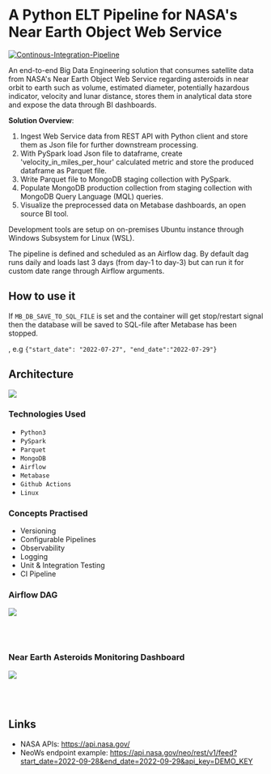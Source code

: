 # A Python ELT Pipeline for NASA's Near Earth Object Web Service
[![Continous-Integration-Pipeline](https://github.com/konskar/Nasa-Neo-Service-ETL-DAG/actions/workflows/github-actions.yml/badge.svg?branch=main&event=push)](https://github.com/konskar/Nasa-Neo-Service-ETL-DAG/actions/workflows/github-actions.yml)

An end-to-end Big Data Engineering solution that consumes satellite data from NASA's Near Earth Object Web Service regarding asteroids in near orbit to earth such as volume, estimated diameter, potentially hazardous indicator, velocity and lunar distance, stores them in analytical data store and expose the data through BI dashboards.

**Solution Overview**:
1. Ingest Web Service data from REST API with Python client and store them as Json file for further downstream processing.
2. With PySpark load Json file to dataframe, create 'velocity_in_miles_per_hour' calculated metric and store the produced dataframe as Parquet file.
3. Write Parquet file to MongoDB staging collection with PySpark.
4. Populate MongoDB production collection from staging collection with MongoDB Query Language (MQL) queries.
5. Visualize the preprocessed data on Metabase dashboards, an open source BI tool.

Development tools are setup on on-premises Ubuntu instance through Windows Subsystem for Linux (WSL).

The pipeline is defined and scheduled as an Airflow dag. By default dag runs daily and loads last 3 days (from day-1 to day-3) but can run it for custom date range  through Airflow arguments.

## How to use it

If `MB_DB_SAVE_TO_SQL_FILE` is set and the container will get stop/restart signal then the database will be saved 
to SQL-file after Metabase has been stopped.

, e.g `{"start_date": "2022-07-27", "end_date":"2022-07-29"}`

## Architecture

<kbd>
  <img src="https://user-images.githubusercontent.com/12799365/193200674-a634d19a-cc83-4889-954d-6ed3cd56099b.png" />
</kbd>

### Technologies Used
- `Python3`
- `PySpark`
- `Parquet`
- `MongoDB`
- `Airflow`
- `Metabase`
- `Github Actions` 
- `Linux`

### Concepts Practised

- Versioning
- Configurable Pipelines
- Observability
- Logging
- Unit & Integration Testing
- CI Pipeline

### Airflow DAG
<kbd>
  <img src="https://user-images.githubusercontent.com/12799365/193214744-8f7aaba1-21b3-43e8-bb39-b8ad442d20d5.png" />
</kbd>

<br></br>

### Near Earth Asteroids Monitoring Dashboard
<kbd>
  <img src="https://user-images.githubusercontent.com/12799365/193201434-ac7c925f-7cd7-4c02-91e7-6c666f245a0a.png" />
</kbd>

<br></br>

## Links
- NASA APIs: https://api.nasa.gov/
- NeoWs endpoint example: https://api.nasa.gov/neo/rest/v1/feed?start_date=2022-09-28&end_date=2022-09-29&api_key=DEMO_KEY
